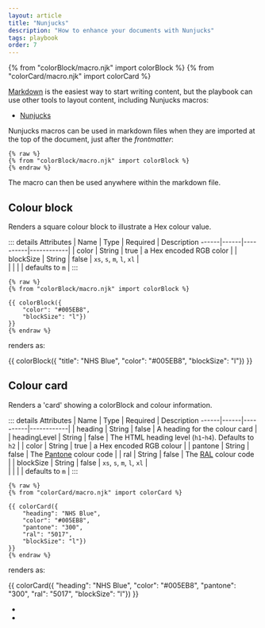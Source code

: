 ```yaml
---
layout: article
title: "Nunjucks"
description: "How to enhance your documents with Nunjucks"
tags: playbook
order: 7
---
```

{% from "colorBlock/macro.njk" import colorBlock %}
{% from "colorCard/macro.njk" import colorCard %}

[Markdown](../markdown/) is the easiest way to start writing content, but the playbook can use other tools to layout content, including Nunjucks macros:

* [Nunjucks][nunjucks]

Nunjucks macros can be used in markdown files when they are imported at the top of the document, just after the _frontmatter_:

```text
{% raw %}
{% from "colorBlock/macro.njk" import colorBlock %}
{% endraw %}
```

The macro can then be used anywhere within the markdown file.

## Colour block

Renders a square colour block to illustrate a Hex colour value.

::: details Attributes
| Name | Type | Required | Description
 ------|------|----------|------------|
| color      | String | true  | a Hex encoded RGB color |
| blockSize  | String | false | `xs`, `s`, `m`, `l`, `xl` |\
|            |        |       | defaults to `m` |
:::

```text
{% raw %}
{% from "colorBlock/macro.njk" import colorBlock %}

{{ colorBlock({
    "color": "#005EB8",
    "blockSize": "l"})
}}
{% endraw %}
```

renders as:

{{ colorBlock({
    "title": "NHS Blue",
    "color": "#005EB8",
    "blockSize": "l"})
}}

## Colour card

Renders a 'card' showing a colorBlock and colour information.

::: details Attributes
| Name | Type | Required | Description
 ------|------|----------|------------|
| heading      | String | false  | A heading for the colour card |
| headingLevel | String | false  | The HTML heading level (`h1`-`h4`). Defaults to `h2` |
| color        | String | true  | a Hex encoded RGB colour |
| pantone      | String | false | The [Pantone](https://www.pantone-colours.com/) colour code |
| ral          | String | false | The [RAL](https://www.ralcolorchart.com/) colour code |
| blockSize    | String | false | `xs`, `s`, `m`, `l`, `xl` |\
|              |        |       | defaults to `m` |
:::

```text
{% raw %}
{% from "colorCard/macro.njk" import colorCard %}

{{ colorCard({
    "heading": "NHS Blue",
    "color": "#005EB8",
    "pantone": "300",
    "ral": "5017",
    "blockSize": "l"})
}}
{% endraw %}
```

renders as:

{{ colorCard({
    "heading": "NHS Blue",
    "color": "#005EB8",
    "pantone": "300",
    "ral": "5017",
    "blockSize": "l"})
}}

<ul class="nhsuk-grid-row nhsuk-card-group">
	<li class="nhsuk-grid-column-one-half nhsuk-card-group__item">
	</li>
	<li class="nhsuk-grid-column-one-half nhsuk-card-group__item">
	</li>
 </ul>



[nunjucks]: <https://mozilla.github.io/nunjucks/>
